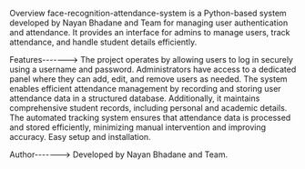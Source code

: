 Overview
face-recognition-attendance-system is a Python-based system developed by Nayan Bhadane and Team for managing user authentication and attendance. It provides an interface for admins to manage users, track attendance, and handle student details efficiently.

Features------->
The project operates by allowing users to log in securely using a username and password. Administrators have access to a dedicated panel where they can add, edit, and remove users as needed. The system enables efficient attendance management by recording and storing user attendance data in a structured database. Additionally, it maintains comprehensive student records, including personal and academic details. The automated tracking system ensures that attendance data is processed and stored efficiently, minimizing manual intervention and improving accuracy.
Easy setup and installation.

Author------->
Developed by Nayan Bhadane and Team.
